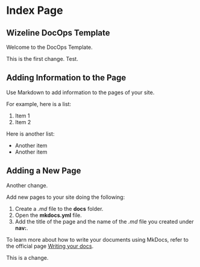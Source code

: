 # Index Page

## Wizeline DocOps Template

Welcome to the DocOps Template.

This is the first change. Test.

## Adding Information to the Page

Use Markdown to add information to the pages of your site.

For example, here is a list:

1.  Item 1
2.  Item 2

Here is another list:

* Another item
* Another item

## Adding a New Page

Another change.

Add new pages to your site doing the following:

1. Create a _.md_ file to the **docs** folder.
2. Open the **mkdocs.yml** file.
3. Add the title of the page and the name of the _.md_ file you created under **nav:**.

To learn more about how to write your documents using MkDocs, refer to the official page [Writing your docs](https://www.mkdocs.org/user-guide/writing-your-docs/).

This is a change.